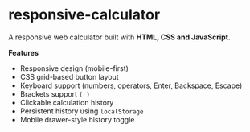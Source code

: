 # responsive-calculator

A responsive web calculator built with **HTML, CSS and JavaScript**.

**Features**
- Responsive design (mobile-first)
- CSS grid-based button layout
- Keyboard support (numbers, operators, Enter, Backspace, Escape)
- Brackets support `( )`
- Clickable calculation history
- Persistent history using `localStorage`
- Mobile drawer-style history toggle
